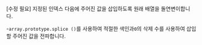 [수정 필요]
지정된 인덱스 다음에 주어진 값을 삽입하도록 원래 배열을 돌연변이합니다.

-`array.prototype.splice ()`를 사용하여 적절한 색인과`0`의 삭제 수를 사용하여 삽입 할 주어진 값을 전파합니다.